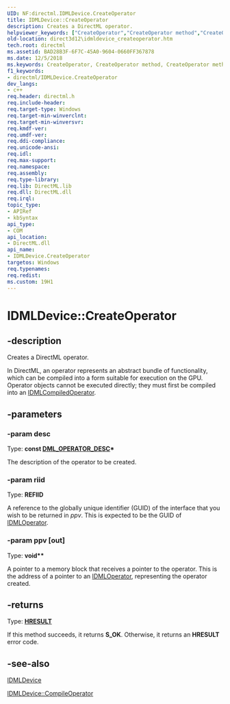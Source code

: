 ```yaml
---
UID: NF:directml.IDMLDevice.CreateOperator
title: IDMLDevice::CreateOperator
description: Creates a DirectML operator.
helpviewer_keywords: ["CreateOperator","CreateOperator method","CreateOperator method","IDMLDevice interface","IDMLDevice interface","CreateOperator method","IDMLDevice.CreateOperator","IDMLDevice::CreateOperator","direct3d12.idmldevice_createoperator","directml/IDMLDevice::CreateOperator"]
old-location: direct3d12\idmldevice_createoperator.htm
tech.root: directml
ms.assetid: BAD28B3F-6F7C-45A0-9604-0660FF367878
ms.date: 12/5/2018
ms.keywords: CreateOperator, CreateOperator method, CreateOperator method,IDMLDevice interface, IDMLDevice interface,CreateOperator method, IDMLDevice.CreateOperator, IDMLDevice::CreateOperator, direct3d12.idmldevice_createoperator, directml/IDMLDevice::CreateOperator
f1_keywords:
- directml/IDMLDevice.CreateOperator
dev_langs:
- c++
req.header: directml.h
req.include-header: 
req.target-type: Windows
req.target-min-winverclnt: 
req.target-min-winversvr: 
req.kmdf-ver: 
req.umdf-ver: 
req.ddi-compliance: 
req.unicode-ansi: 
req.idl: 
req.max-support: 
req.namespace: 
req.assembly: 
req.type-library: 
req.lib: DirectML.lib
req.dll: DirectML.dll
req.irql: 
topic_type:
- APIRef
- kbSyntax
api_type:
- COM
api_location:
- DirectML.dll
api_name:
- IDMLDevice.CreateOperator
targetos: Windows
req.typenames: 
req.redist: 
ms.custom: 19H1
---
```


# IDMLDevice::CreateOperator


## -description






Creates a DirectML operator.

In DirectML, an operator represents an abstract bundle of functionality, which can be compiled into a form suitable
        for execution on the GPU. Operator objects cannot be executed directly; they must first be compiled into an
        [IDMLCompiledOperator](/windows/desktop/api/directml/nn-directml-idmlcompiledoperator).


## -parameters




### -param desc

Type: **const [DML_OPERATOR_DESC](/windows/desktop/api/directml/ns-directml-dml_operator_desc)\***

The description of the operator to be created.


### -param riid

Type: <b>REFIID</b>

A reference to the globally unique identifier (GUID) of the interface that you wish to be returned in <i>ppv</i>. This is expected to be the GUID of [IDMLOperator](/windows/desktop/api/directml/nn-directml-idmloperator).


### -param ppv [out]

Type: <b>void**</b>

A pointer to a memory block that receives a pointer to the operator. This is the address of a pointer to an [IDMLOperator](/windows/desktop/api/directml/nn-directml-idmloperator), representing  the operator created.


## -returns



Type: [**HRESULT**](/windows/desktop/winprog/windows-data-types)

If this method succeeds, it returns **S_OK**. Otherwise, it returns an **HRESULT** error code.




## -see-also




[IDMLDevice](/windows/desktop/api/directml/nn-directml-idmldevice)



<a href="https://msdn.microsoft.com/745DB37D-20BF-4422-B224-A6BDEF272B8D">IDMLDevice::CompileOperator</a>
 

 


